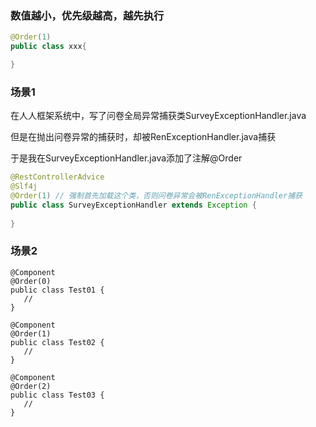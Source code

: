 
### 数值越小，优先级越高，越先执行

```java
@Order(1)
public class xxx{

}
```


### 场景1

在人人框架系统中，写了问卷全局异常捕获类SurveyExceptionHandler.java

但是在抛出问卷异常的捕获时，却被RenExceptionHandler.java捕获

于是我在SurveyExceptionHandler.java添加了注解@Order

```java
@RestControllerAdvice
@Slf4j
@Order(1) // 强制首先加载这个类，否则问卷异常会被RenExceptionHandler捕获
public class SurveyExceptionHandler extends Exception {
    
}
```

### 场景2

```jshelllanguage
@Component
@Order(0)
public class Test01 {
   //
}

@Component
@Order(1)
public class Test02 {
   //
}

@Component
@Order(2)
public class Test03 {
   //
}
```